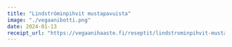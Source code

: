 ```yaml
---
title: "Lindströmin­pihvit musta­pavuista"
image: "./vegaanibotti.png"
date: 2024-01-13
receipt_url: "https://vegaanihaaste.fi/reseptit/lindstrominpihvit-mustapavuista"
---
```

